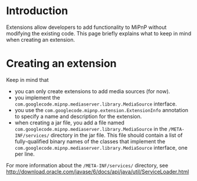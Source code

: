 # Introduction #

Extensions allow developers to add functionality to MiPnP without modifying the existing code. This page briefly explains what to keep in mind when creating an extension.


# Creating an extension #

Keep in mind that
  * you can only create extensions to add media sources (for now).
  * you implement the `com.googlecode.mipnp.mediaserver.library.MediaSource` interface.
  * you use the `com.googlecode.mipnp.extension.ExtensionInfo` annotation to specify a name and description for the extension.
  * when creating a jar file, you add a file named `com.googlecode.mipnp.mediaserver.library.MediaSource` in the `/META-INF/services/` directory in the jar file. This file should contain a list of fully-qualified binary names of the classes that implement the `com.googlecode.mipnp.mediaserver.library.MediaSource` interface, one per line.

For more information about the `/META-INF/services/` directory, see http://download.oracle.com/javase/6/docs/api/java/util/ServiceLoader.html